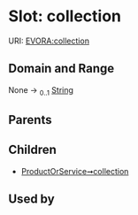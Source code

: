
# Slot: collection



URI: [EVORA:collection](https://evora-project.eu/collection)


## Domain and Range

None &#8594;  <sub>0..1</sub> [String](types/String.md)

## Parents


## Children

 *  [ProductOrService➞collection](ProductOrService_collection.md)

## Used by

